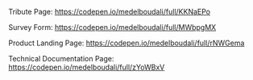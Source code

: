Tribute Page: https://codepen.io/medelboudali/full/KKNaEPo

Survey Form: https://codepen.io/medelboudali/full/MWbpgMX

Product Landing Page: https://codepen.io/medelboudali/full/rNWGema

Technical Documentation Page: https://codepen.io/medelboudali/full/zYoWBxV
